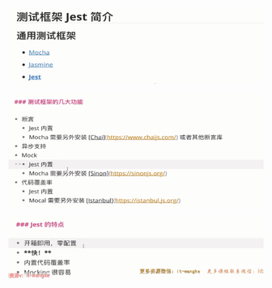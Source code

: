 ![image-20220215100512237](image/image-20220215100512237.png)

![image-20220215100534590](image/image-20220215100534590.png)

![image-20220215100545174](image/image-20220215100545174.png)
